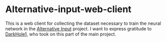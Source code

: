 # Alternative-input-web-client

This is a web client for collecting the dataset necessary to train the neural network in the [Alternative Input](https://github.com/GreenWizard2015/Alternative-input/) project.
I want to express gratitude to [DarkHole1](https://github.com/DarkHole1), who took on this part of the main project.
